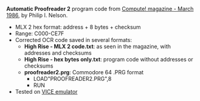 **Automatic Proofreader 2** program code from [Compute! magazine - March 1986](https://archive.org/details/1986-03-compute-magazine/page/n92/), by Philip I. Nelson.
* MLX 2 hex format: address + 8 bytes + checksum
* Range: C000-CE7F
* Corrected OCR code saved in several formats:
  * **High Rise - MLX 2 code.txt**: as seen in the magazine, with addresses and checksums
  * **High Rise - hex bytes only.txt**: program code without addresses or checksums
  * **proofreader2.prg**: Commodore 64 .PRG format
    * LOAD"PROOFREADER2.PRG",8
    * RUN
* Tested on [VICE emulator](https://vice-emu.sourceforge.io/)
